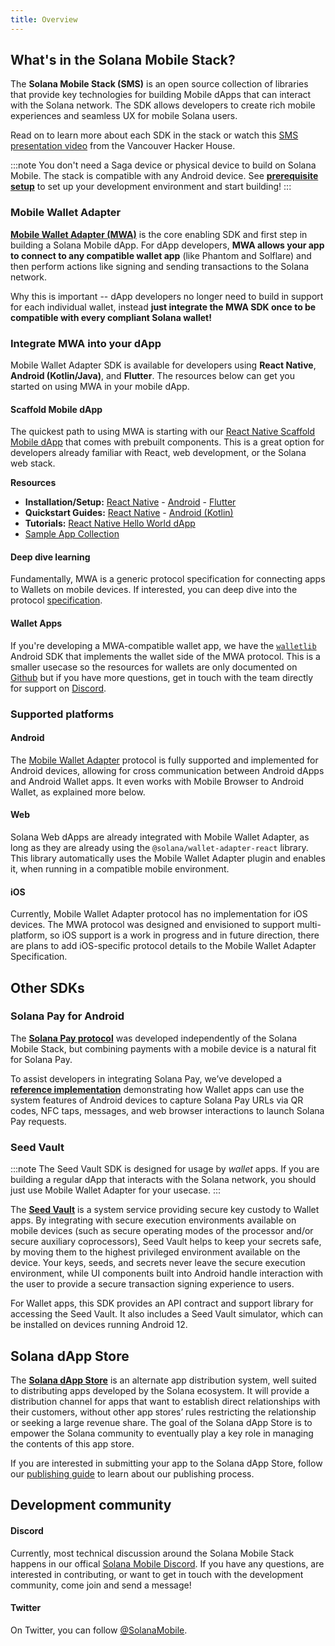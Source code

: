 ```yaml
--- 
title: Overview
---
```


## What's in the Solana Mobile Stack?

The **Solana Mobile Stack (SMS)** is an open source collection of libraries that provide key technologies for building Mobile dApps that can interact with the Solana network. 
The SDK allows developers to create rich mobile experiences and seamless UX for mobile Solana users. 

Read on to learn more about each SDK in the stack or watch this [SMS presentation video](https://www.youtube.com/watch?v=QldXwIczBAE) from the Vancouver Hacker House.

:::note
You don't need a Saga device or physical device to build on Solana Mobile. The stack is compatible with any Android device. See [**prerequisite setup**](quickstart#prerequisite-setup) to set up your development environment and start building!
:::

### Mobile Wallet Adapter

[**Mobile Wallet Adapter (MWA)**](https://github.com/solana-mobile/mobile-wallet-adapter) is the core enabling SDK and first step in building a Solana Mobile dApp. For dApp developers, **MWA allows your app to connect to any compatible wallet app** (like Phantom and Solflare) and then perform actions like signing and sending transactions to the Solana network.

Why this is important -- dApp developers no longer need to build in support for each individual wallet, instead **just integrate the MWA SDK once to be compatible with every compliant Solana wallet!**

### Integrate MWA into your dApp

Mobile Wallet Adapter SDK is available for developers using **React Native**, **Android (Kotlin/Java)**, and **Flutter**. The resources below can get you started on using MWA in your mobile dApp.

#### Scaffold Mobile dApp

The quickest path to using MWA is starting with our [React Native Scaffold Mobile dApp](/react-native/quickstart#clone-solana-mobile-dapp-scaffold) that comes with prebuilt components. This is a great option for developers already familiar with React, web development, or the Solana web stack.

**Resources**
- **Installation/Setup:** [React Native](/react-native/setup) - [Android](/android-native/quickstart) - [Flutter](/additional-sdks/flutter_sdk)
- **Quickstart Guides:** [React Native](/react-native/quickstart) - [Android (Kotlin)](/android-native/mwa_integration)
- **Tutorials:** [React Native Hello World dApp](react-native/hello_world_tutorial)
- [Sample App Collection](/sample-apps/sample_app_overview)

#### Deep dive learning

Fundamentally, MWA is a generic protocol specification for connecting apps to Wallets on mobile devices. If interested, you can deep dive into the protocol [specification](https://solana-mobile.github.io/mobile-wallet-adapter/spec/spec.html).

#### Wallet Apps

If you're developing a MWA-compatible wallet app, we have the [`walletlib`](https://github.com/solana-mobile/mobile-wallet-adapter/tree/main/android/walletlib) Android SDK that implements the wallet side of the MWA protocol. This is a smaller usecase so the resources for wallets are only documented on [Github](https://github.com/solana-mobile/mobile-wallet-adapter/blob/main/android/docs/integration_guide.md) but if you have more questions, get in touch with the team directly for support on [Discord](https://discord.com/invite/solanamobile).

### Supported platforms
#### Android

The [Mobile Wallet Adapter](#mobile-wallet-adapter) protocol is fully supported and implemented for Android devices, allowing for cross communication between Android dApps and Android Wallet apps. It even works with Mobile Browser to Android Wallet, as explained more below.


#### Web

Solana Web dApps are already integrated with Mobile Wallet Adapter, as long as they are already using the `@solana/wallet-adapter-react` library. This library automatically uses the Mobile Wallet Adapter plugin and enables it, when running in a compatible mobile environment. 

#### iOS

Currently, Mobile Wallet Adapter protocol has no implementation for iOS devices. The MWA protocol was designed and envisioned to support multi-platform, so iOS support is a work in progress and in future direction, there are plans to add iOS-specific protocol details to the Mobile Wallet Adapter Specification.

## Other SDKs

### Solana Pay for Android

The [**Solana Pay protocol**](https://docs.solanapay.com/) was developed independently of the Solana Mobile Stack, but combining payments with a mobile device is a natural fit for Solana Pay. 

To assist developers in integrating Solana Pay, we’ve developed a [**reference implementation**](https://github.com/solana-mobile/solana-pay-android-sample) demonstrating how Wallet apps can use the system features of Android devices to capture Solana Pay URLs via QR codes, NFC taps, messages, and web browser interactions to launch Solana Pay requests.

### Seed Vault

:::note
 The Seed Vault SDK is designed for usage by *wallet* apps. If you are building a regular dApp that interacts with the Solana network, you should just use Mobile Wallet Adapter for your usecase.
:::

The [**Seed Vault**](https://github.com/solana-mobile/seed-vault-sdk) is a system service providing secure key custody to Wallet apps. By integrating with secure execution environments available on mobile devices (such as secure operating modes of the processor and/or secure auxiliary coprocessors), Seed Vault helps to keep your secrets safe, by moving them to the highest privileged environment available on the device. Your keys, seeds, and secrets never leave the secure execution environment, while UI components built into Android handle interaction with the user to provide a secure transaction signing experience to users.

For Wallet apps, this SDK provides an API contract and support library for accessing the Seed Vault. It also includes a Seed Vault simulator, which can be installed on devices running Android 12. 

## Solana dApp Store

The [**Solana dApp Store**](https://github.com/solana-mobile/dapp-publishing#welcome-publishers) is an alternate app distribution system, well suited to distributing apps developed by the Solana ecosystem. It will provide a distribution channel for apps that want to establish direct relationships with their customers, without other app stores’ rules restricting the relationship or seeking a large revenue share. The goal of the Solana dApp Store is to empower the Solana community to eventually play a key role in managing the contents of this app store.

If you are interested in submitting your app to the Solana dApp Store, follow our [publishing guide](https://github.com/solana-mobile/dapp-publishing/blob/main/README.md#welcome-publishers) to learn about our publishing process.


## Development community

#### Discord
Currently, most technical discussion around the Solana Mobile Stack happens in our offical [Solana Mobile Discord](https://discord.gg/solanamobile).
If you have any questions, are interested in contributing, or want to get in touch with the development community, come join and send a message!

#### Twitter

On Twitter, you can follow [@SolanaMobile](https://twitter.com/solanamobile).
